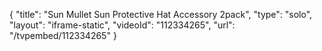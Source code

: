 {
    "title": "Sun Mullet Sun Protective Hat Accessory 2pack",
    "type": "solo",
    "layout": "iframe-static",
    "videoId": "112334265",
    "url": "\/tvpembed\/112334265"
}